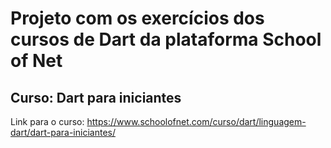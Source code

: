 # Projeto com os exercícios dos cursos de Dart da plataforma School of Net

## Curso: Dart para iniciantes

Link para o curso: https://www.schoolofnet.com/curso/dart/linguagem-dart/dart-para-iniciantes/
